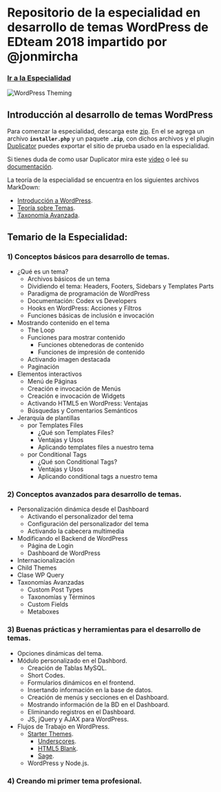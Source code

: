 # Repositorio de la especialidad en desarrollo de temas WordPress de EDteam 2018 impartido por @jonmircha

### [Ir a la Especialidad](https://ed.team/especialidades/wordpress-theming)

![WordPress Theming](https://ed.team/sites/default/files/2018-04/wordpress-theming-poster.jpg)

## Introducción al desarrollo de temas WordPress

Para comenzar la especialidad, descarga este [zip](https://github.com/jonmircha/edwpthemes-2018/blob/master/para-comenzar.zip). En el se agrega un archivo **`installer.php`** y un paquete **`.zip`**, con dichos archivos y el plugin [Duplicator](https://wordpress.org/plugins/duplicator/) puedes exportar el sitio de prueba usado en la especialidad.

Si tienes duda de como usar Duplicator mira este [video](https://www.youtube.com/watch?v=oc73jtvHWYQ) o leé su [documentación](https://wordpress.org/plugins/duplicator/).

La teoría de la especialidad se encuentra en los siguientes archivos MarkDown:

* [Introducción a WordPress](https://github.com/jonmircha/edwpthemes-2018/blob/master/wp-basics.md).
* [Teoría sobre Temas](https://github.com/jonmircha/edwpthemes-2018/blob/master/wp-theming.md).
* [Taxonomía Avanzada](https://github.com/jonmircha/edwpthemes-2018/blob/master/wp-custom-taxonomy.md).

## Temario de la Especialidad:

### 1) Conceptos básicos para desarrollo de temas.

* ¿Qué es un tema?
  * Archivos básicos de un tema
  * Dividiendo el tema: Headers, Footers, Sidebars y Templates Parts
  * Paradigma de programación de WordPress
  * Documentación: Codex vs Developers
  * Hooks en WordPress: Acciones y Filtros
  * Funciones básicas de inclusión e invocación
* Mostrando contenido en el tema
  * The Loop
  * Funciones para mostrar contenido
    * Funciones obtenedoras de contenido
    *  Funciones de impresión de contenido
  * Activando imagen destacada
  * Paginación
* Elementos interactivos
  * Menú de Páginas
  * Creación e invocación de Menús
  * Creación e invocación de Widgets
  * Activando HTML5 en WordPress: Ventajas
  * Búsquedas y Comentarios Semánticos
* Jerarquía de plantillas
  * por Templates Files
    * ¿Qué son Templates Files?
    * Ventajas y Usos
    * Aplicando templates files a nuestro tema
  * por Conditional Tags
    * ¿Qué son Conditional Tags?
    * Ventajas y Usos
    * Aplicando conditional tags a nuestro tema

### 2) Conceptos avanzados para desarrollo de temas.

 * Personalización dinámica desde el Dashboard
    * Activando el personalizador del tema
    * Configuración del personalizador del tema
    * Activando la cabecera multimedia
  * Modificando el Backend de WordPress
    * Página de Login
    * Dashboard de WordPress
  * Internacionalización
  * Child Themes
  * Clase WP Query
  * Taxonomías Avanzadas
    * Custom Post Types
    * Taxonomías y Términos
    * Custom Fields
    * Metaboxes

### 3) Buenas prácticas y herramientas para el desarrollo de temas.

* Opciones dinámicas del tema.
* Módulo personalizado en el Dashbord.
  * Creación de Tablas MySQL.
  * Short Codes.
  * Formularios dinámicos en el frontend.
  * Insertando información en la base de datos.
  * Creación de menús y secciones en el Dashboard.
  * Mostrando información de la BD en el Dashboard.
  * Eliminando registros en el Dashboard.
  * JS, jQuery y AJAX para WordPress.
* Flujos de Trabajo en WordPress.
  * [Starter Themes](https://betabeers.com/blog/starter-themes-wordpress-355/).
    * [Underscores](http://underscores.me/).
    * [HTML5 Blank](http://html5blank.com/).
    * [Sage](https://roots.io/sage/).
  * WordPress y Node.js.

### 4) Creando mi primer tema profesional.
